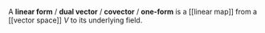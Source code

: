 A **linear form** / **dual vector** / **covector** / **one-form** is a [[linear map]] from a [[vector space]] $V$ to its underlying field.